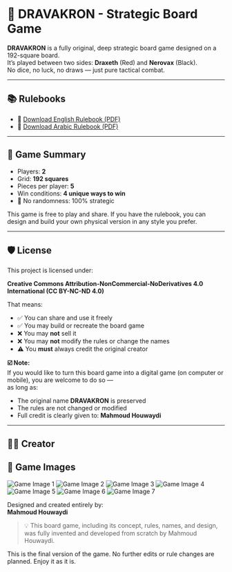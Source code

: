 # 🎲 DRAVAKRON - Strategic Board Game

**DRAVAKRON** is a fully original, deep strategic board game designed on a 192-square board.  
It’s played between two sides: **Draxeth** (Red) and **Nerovax** (Black).  
No dice, no luck, no draws — just pure tactical combat.

---

## 📚 Rulebooks

- 📘 [Download English Rulebook (PDF)](dravakron-en.pdf)
- 📗 [Download Arabic Rulebook (PDF)](dravakron-ar.pdf)


---

## 🧠 Game Summary

- Players: **2**
- Grid: **192 squares**
- Pieces per player: **5**
- Win conditions: **4 unique ways to win**
- 🎯 No randomness: 100% strategic

This game is free to play and share. If you have the rulebook, you can design and build your own physical version in any style you prefer.

---

## 🛡️ License

This project is licensed under:

**Creative Commons Attribution-NonCommercial-NoDerivatives 4.0 International (CC BY-NC-ND 4.0)**

That means:

- ✅ You can share and use it freely  
- ✅ You may build or recreate the board game  
- ❌ You may **not** sell it  
- ❌ You may **not** modify the rules or change the names  
- ⚠️ You **must** always credit the original creator  

**☑️ Note:**  
If you would like to turn this board game into a digital game (on computer or mobile), you are welcome to do so —  
as long as:
- The original name **DRAVAKRON** is preserved  
- The rules are not changed or modified  
- Full credit is clearly given to: **Mahmoud Houwaydi**

---

## 🧑‍🎨 Creator

## 📸 Game Images

![Game Image 1](https://github.com/Houwaydi/DRAVAKRON/blob/main/image1.jpg?raw=true)
![Game Image 2](https://github.com/Houwaydi/DRAVAKRON/blob/main/image2.jpg?raw=true)
![Game Image 3](https://github.com/Houwaydi/DRAVAKRON/blob/main/image3.jpg?raw=true)
![Game Image 4](https://github.com/Houwaydi/DRAVAKRON/blob/main/image4.jpg?raw=true)
![Game Image 5](https://github.com/Houwaydi/DRAVAKRON/blob/main/image5.jpg?raw=true)
![Game Image 6](https://github.com/Houwaydi/DRAVAKRON/blob/main/image6.jpg?raw=true)
![Game Image 7](https://github.com/Houwaydi/DRAVAKRON/blob/main/image7.jpg?raw=true)


Designed and created entirely by:  
**Mahmoud Houwaydi**

> 💡 This board game, including its concept, rules, names, and design, was fully invented and developed from scratch by Mahmoud Houwaydi.

This is the final version of the game. No further edits or rule changes are planned. Enjoy it as it is.
